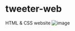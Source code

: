 # tweeter-web
HTML &amp; CSS website
![image](https://user-images.githubusercontent.com/76700745/156441470-6a46ca08-a04f-439c-81df-d5f54b49132d.png)
